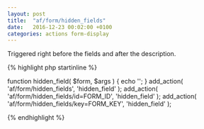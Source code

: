 ```yaml
---
layout: post
title:  "af/form/hidden_fields"
date:   2016-12-23 00:02:00 +0100
categories: actions form-display
---
```


Triggered right before the fields and after the description.

{% highlight php startinline %}

function hidden_field( $form, $args ) {
    echo '<input type="hidden" name="some_hidden_field" value="with some value">';
}
add_action( 'af/form/hidden_fields', 'hidden_field' );
add_action( 'af/form/hidden_fields/id=FORM_ID', 'hidden_field' );
add_action( 'af/form/hidden_fields/key=FORM_KEY', 'hidden_field' );

{% endhighlight %}